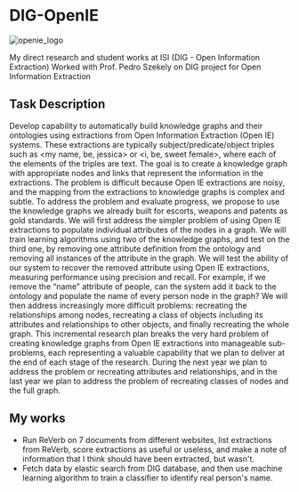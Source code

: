 # DIG-OpenIE

![openie_logo](./Resource/dig-openie.jpg=1000x400)

My direct research and student works at ISI (DIG - Open Information Extraction)
Worked with Prof. Pedro Szekely on DIG project for Open Information Extraction

## Task Description

Develop capability to automatically build knowledge graphs and their ontologies using extractions from Open Information Extraction (Open IE) systems. These extractions are typically subject/predicate/object triples such as <my name, be, jessica> or <i, be, sweet female>, where each of the elements of the triples are text. The goal is to create a knowledge graph with appropriate nodes and links that represent the information in the extractions. The problem is difficult because Open IE extractions are noisy, and the mapping from the extractions to knowledge graphs is complex and subtle. To address the problem and evaluate progress, we propose to use the knowledge graphs we already built for escorts, weapons and patents as gold standards. We will first address the simpler problem of using Open IE extractions to populate individual attributes of the nodes in a graph. We will train learning algorithms using two of the knowledge graphs, and test on the third one, by removing one attribute definition from the ontology and removing all instances of the attribute in the graph. We will test the ability of our system to recover the removed attribute using Open IE extractions, measuring performance using precision and recall. For example, if we remove the “name” attribute of people, can the system add it back to the ontology and populate the name of every person node in the graph? We will then address increasingly more difficult problems: recreating the relationships among nodes, recreating a class of objects including its attributes and relationships to other objects, and finally recreating the whole graph. This incremental research plan breaks the very hard problem of creating knowledge graphs from Open IE extractions into manageable sub-problems, each representing a valuable capability that we plan to deliver at the end of each stage of the research. During the next year we plan to address the problem or recreating attributes and relationships, and in the last year we plan to address the problem of recreating classes of nodes and the full graph.


## My works

- Run ReVerb on 7 documents from different websites, list extractions from ReVerb, score extractions as useful or useless, and make a note of information that I think should have been extracted, but wasn't.
- Fetch data by elastic search from DIG database, and then use machine learning algorithm to train a classifier to identify real person's name.


